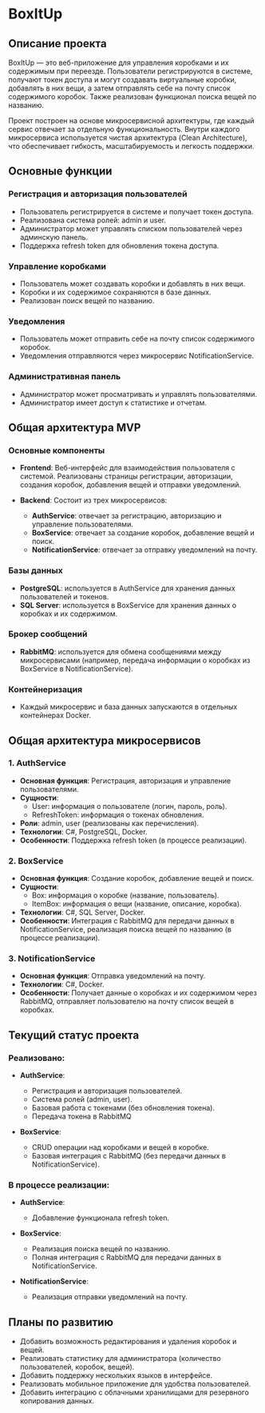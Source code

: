 # BoxItUp

## Описание проекта
BoxItUp — это веб-приложение для управления коробками и их содержимым при переезде. Пользователи регистрируются в системе, получают токен доступа и могут создавать виртуальные коробки, добавлять в них вещи, а затем отправлять себе на почту список содержимого коробок. Также реализован функционал поиска вещей по названию.

Проект построен на основе микросервисной архитектуры, где каждый сервис отвечает за отдельную функциональность. Внутри каждого микросервиса используется чистая архитектура (Clean Architecture), что обеспечивает гибкость, масштабируемость и легкость поддержки.

## Основные функции

### Регистрация и авторизация пользователей
- Пользователь регистрируется в системе и получает токен доступа.
- Реализована система ролей: admin и user.
- Администратор может управлять списком пользователей через админскую панель.
- Поддержка refresh token для обновления токена доступа.

### Управление коробками
- Пользователь может создавать коробки и добавлять в них вещи.
- Коробки и их содержимое сохраняются в базе данных.
- Реализован поиск вещей по названию.

### Уведомления
- Пользователь может отправить себе на почту список содержимого коробок.
- Уведомления отправляются через микросервис NotificationService.

### Административная панель
- Администратор может просматривать и управлять пользователями.
- Администратор имеет доступ к статистике и отчетам.

## Общая архитектура MVP

### Основные компоненты
- **Frontend**: Веб-интерфейс для взаимодействия пользователя с системой. Реализованы страницы регистрации, авторизации, создания коробок, добавления вещей и отправки уведомлений.
  
- **Backend**: Состоит из трех микросервисов:
  - **AuthService**: отвечает за регистрацию, авторизацию и управление пользователями.
  - **BoxService**: отвечает за создание коробок, добавление вещей и поиск.
  - **NotificationService**: отвечает за отправку уведомлений на почту.

### Базы данных
- **PostgreSQL**: используется в AuthService для хранения данных пользователей и токенов.
- **SQL Server**: используется в BoxService для хранения данных о коробках и их содержимом.

### Брокер сообщений
- **RabbitMQ**: используется для обмена сообщениями между микросервисами (например, передача информации о коробках из BoxService в NotificationService).

### Контейнеризация
- Каждый микросервис и база данных запускаются в отдельных контейнерах Docker.

## Общая архитектура микросервисов

### 1. AuthService
- **Основная функция**: Регистрация, авторизация и управление пользователями.
- **Сущности**:
  - User: информация о пользователе (логин, пароль, роль).
  - RefreshToken: информация о токенах обновления.
- **Роли**: admin, user (реализованы как перечисления).
- **Технологии**: C#, PostgreSQL, Docker.
- **Особенности**: Поддержка refresh token (в процессе реализации).

### 2. BoxService
- **Основная функция**: Создание коробок, добавление вещей и поиск.
- **Сущности**:
  - Box: информация о коробке (название,  пользователь).
  - ItemBox: информация о вещи (название, описание, коробка).
- **Технологии**: C#, SQL Server, Docker.
- **Особенности**: Интеграция с RabbitMQ для передачи данных в NotificationService, реализация поиска вещей по названию (в процессе реализации).

### 3. NotificationService
- **Основная функция**: Отправка уведомлений на почту.
- **Технологии**: C#, Docker.
- **Особенности**: Получает данные о коробках и их содержимом через RabbitMQ, отправляет пользователю на почту список вещей в коробках.

## Текущий статус проекта

### Реализовано:
- **AuthService**:
  - Регистрация и авторизация пользователей.
  - Система ролей (admin, user).
  - Базовая работа с токенами (без обновления токена).
  - Передача токена в RabbitMQ

- **BoxService**:
  - CRUD операции над коробками и  вещей в коробке.
  - Базовая интеграция с RabbitMQ (без передачи данных в NotificationService).

### В процессе реализации:
- **AuthService**:
  - Добавление функционала refresh token.

- **BoxService**:
  - Реализация поиска вещей по названию.
  - Полная интеграция с RabbitMQ для передачи данных в NotificationService.

- **NotificationService**:
  - Реализация отправки уведомлений на почту.

## Планы по развитию
- Добавить возможность редактирования и удаления коробок и вещей.
- Реализовать статистику для администратора (количество пользователей, коробок, вещей).
- Добавить поддержку нескольких языков в интерфейсе.
- Реализовать мобильное приложение для удобства пользователей.
- Добавить интеграцию с облачными хранилищами для резервного копирования данных.
